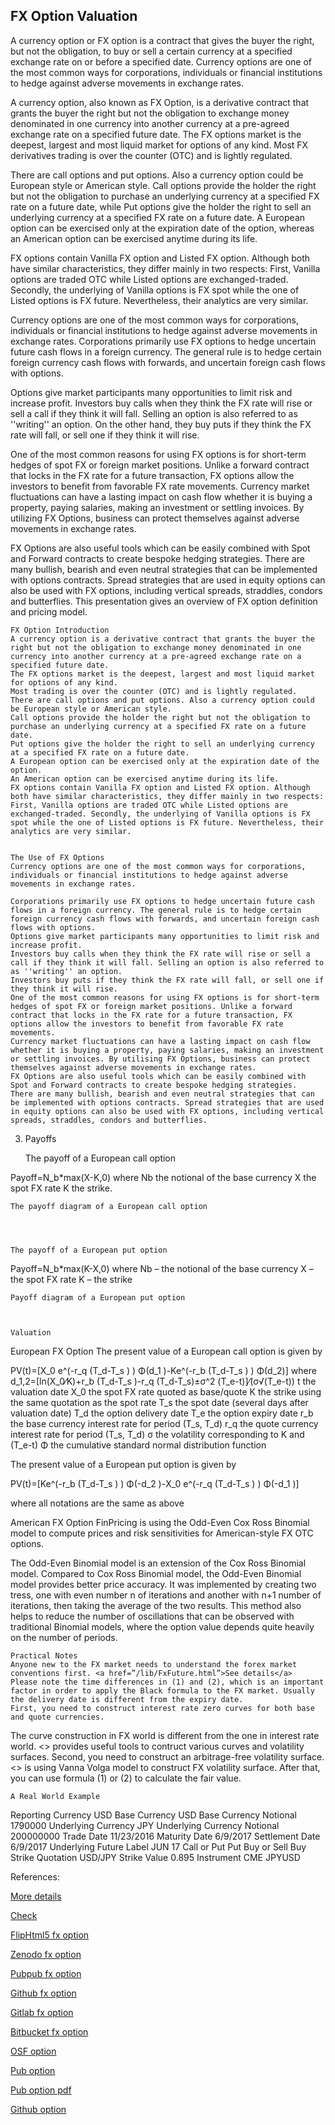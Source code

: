 ## FX Option Valuation
  
A currency option or FX option is a contract that gives the buyer the right, but not the obligation, to buy or sell a certain currency at a specified exchange rate on or before a specified date. Currency options are one of the most common ways for corporations, individuals or financial institutions to hedge against adverse movements in exchange rates. 

A currency option, also known as FX Option, is a derivative contract that grants the buyer the right but not the obligation to exchange money denominated in one currency into another currency at a pre-agreed exchange rate on a specified future date. The FX options market is the deepest, largest and most liquid market for options of any kind. Most FX derivatives trading is over the counter (OTC) and is lightly regulated. 

There are call options and put options. Also a currency option could be European style or American style. Call options provide the holder the right but not the obligation to purchase an underlying currency at a specified FX rate on a future date, while Put options give the holder the right to sell an underlying currency at a specified FX rate on a future date. A European option can be exercised only at the expiration date of the option, whereas an American option can be exercised anytime during its life.

FX options contain Vanilla FX option and Listed FX option. Although both have similar characteristics, they differ mainly in two respects: First, Vanilla options are traded OTC while Listed options are exchanged-traded. Secondly, the underlying of Vanilla options is FX spot while the one of Listed options is FX future. Nevertheless, their analytics are very similar.

Currency options are one of the most common ways for corporations, individuals or financial institutions to hedge against adverse movements in exchange rates. Corporations primarily use FX options to hedge uncertain future cash flows in a foreign currency. The general rule is to hedge certain foreign currency cash flows with forwards, and uncertain foreign cash flows with options.

Options give market participants many opportunities to limit risk and increase profit. Investors buy calls when they think the FX rate will rise or sell a call if they think it will fall. Selling an option is also referred to as ''writing'' an option. On the other hand, they buy puts if they think the FX rate will fall, or sell one if they think it will rise.

One of the most common reasons for using FX options is for short-term hedges of spot FX or foreign market positions. Unlike a forward contract that locks in the FX rate for a future transaction, FX options allow the investors to benefit from favorable FX rate movements. Currency market fluctuations can have a lasting impact on cash flow whether it is buying a property, paying salaries, making an investment or settling invoices. By utilizing FX Options, business can protect themselves against adverse movements in exchange rates.

FX Options are also useful tools which can be easily combined with Spot and Forward contracts to create bespoke hedging strategies. There are many bullish, bearish and even neutral strategies that can be implemented with options contracts. Spread strategies that are used in equity options can also be used with FX options, including vertical spreads, straddles, condors and butterflies. This presentation gives an overview of FX option definition and pricing model. 

	FX Option Introduction
	A currency option is a derivative contract that grants the buyer the right but not the obligation to exchange money denominated in one currency into another currency at a pre-agreed exchange rate on a specified future date.
	The FX options market is the deepest, largest and most liquid market for options of any kind. 
	Most trading is over the counter (OTC) and is lightly regulated.
	There are call options and put options. Also a currency option could be European style or American style.
	Call options provide the holder the right but not the obligation to purchase an underlying currency at a specified FX rate on a future date.
	Put options give the holder the right to sell an underlying currency at a specified FX rate on a future date.
	A European option can be exercised only at the expiration date of the option.
	An American option can be exercised anytime during its life.
	FX options contain Vanilla FX option and Listed FX option. Although both have similar characteristics, they differ mainly in two respects: First, Vanilla options are traded OTC while Listed options are exchanged-traded. Secondly, the underlying of Vanilla options is FX spot while the one of Listed options is FX future. Nevertheless, their analytics are very similar.


	The Use of FX Options
	Currency options are one of the most common ways for corporations, individuals or financial institutions to hedge against adverse movements in exchange rates.

	Corporations primarily use FX options to hedge uncertain future cash flows in a foreign currency. The general rule is to hedge certain foreign currency cash flows with forwards, and uncertain foreign cash flows with options.
	Options give market participants many opportunities to limit risk and increase profit. 
	Investors buy calls when they think the FX rate will rise or sell a call if they think it will fall. Selling an option is also referred to as ''writing'' an option.
	Investors buy puts if they think the FX rate will fall, or sell one if they think it will rise.
	One of the most common reasons for using FX options is for short-term hedges of spot FX or foreign market positions. Unlike a forward contract that locks in the FX rate for a future transaction, FX options allow the investors to benefit from favorable FX rate movements.
	Currency market fluctuations can have a lasting impact on cash flow whether it is buying a property, paying salaries, making an investment or settling invoices. By utilising FX Options, business can protect themselves against adverse movements in exchange rates.
	FX Options are also useful tools which can be easily combined with Spot and Forward contracts to create bespoke hedging strategies.
	There are many bullish, bearish and even neutral strategies that can be implemented with options contracts. Spread strategies that are used in equity options can also be used with FX options, including vertical spreads, straddles, condors and butterflies.

3. 	Payoffs

	The payoff of a European call option

Payoff=N_b*max(X-K,0)
where 
Nb 	the notional of the base currency
X	the spot FX rate
K 	the strike.

	The payoff diagram of a European call option


 

	The payoff of a European put option

Payoff=N_b*max(K-X,0)
where 
Nb – the notional of the base currency
X – the spot FX rate
K – the strike

	Payoff diagram of a European put option

 

	Valuation
European FX Option
The present value of a European call option is given by

 PV(t)=[X_0 e^(-r_q (T_d-T_s ) ) Φ(d_1 )-Ke^(-r_b (T_d-T_s ) ) Φ(d_2)]
where
	d_1,2=[ln(X_0⁄K)+r_b (T_d-T_s )-r_q (T_d-T_s)±σ^2 (T_e-t)]⁄(σ√(T_e-t))
	t 	the valuation date
	X_0 	the spot FX rate quoted as base/quote
	K 	the strike using the same quotation as the spot rate
	T_s 	the spot date (several days after valuation date)
	T_d 	the option delivery date
	T_e 	the option expiry date
	r_b 	the base currency interest rate for period (T_s, T_d)
	r_q 	the quote currency interest rate for period (T_s, T_d)
	σ 	the volatility corresponding to K and (T_e-t)
	Φ 	the cumulative standard normal distribution function

The present value of a European put option is given by

 PV(t)=[Ke^(-r_b (T_d-T_s ) ) Φ(-d_2 )-X_0 e^(-r_q (T_d-T_s ) ) Φ(-d_1 )]

where all notations are the same as above

American FX Option
FinPricing is using the Odd-Even Cox Ross Binomial model to compute prices and risk sensitivities for American-style FX OTC options. 

The Odd-Even Binomial model is an extension of the Cox Ross Binomial model. Compared to Cox Ross Binomial model, the Odd-Even Binomial model provides better price accuracy. It was implemented by creating two tress, one with even number n of iterations and another with n+1 number of iterations, then taking the average of the two results. This method also helps to reduce the number of oscillations that can be observed with traditional Binomial models, where the option value depends quite heavily on the number of periods. 

	Practical Notes
	Anyone new to the FX market needs to understand the forex market conventions first. <a href=”/lib/FxFuture.html”>See details</a>
	Please note the time differences in (1) and (2), which is an important factor in order to apply the Black formula to the FX market. Usually the delivery date is different from the expiry date.
	First, you need to construct interest rate zero curves for both base and quote currencies.
The curve construction in FX world is different from the one in interest rate world. <> provides useful tools to contruct various curves and volatility surfaces.
	Second, you need to construct an arbitrage-free volatility surface. <> is using Vanna Volga model to construct FX volatility surface.
	After that, you can use formula (1) or (2) to calculate the fair value.


	A Real World Example
Reporting Currency	USD
Base Currency	USD
Base Currency Notional	1790000
Underlying Currency	JPY
Underlying Currency Notional	200000000
Trade Date	11/23/2016
Maturity Date	6/9/2017
Settlement Date	6/9/2017
Underlying Future Label	JUN 17
Call or Put	Put
Buy or Sell	Buy
Strike Quotation	USD/JPY
Strike Value	0.895
Instrument	CME JPYUSD


References:
  
  
[More details](./FxOption-22.pdf)
  
[Check](https://finpricing.com/lib/FxOption.html)
  
[FlipHtml5 fx option](https://fliphtml5.com/download/download-pdf-file.php?str=x0DZh9GTud3bENXamMjMwATN5ITPkl0av9mY)
  
[Zenodo fx option](https://zenodo.org/record/3990516/files/FxOption-22.pdf)
  
[Pubpub fx option](https://fixedincome.pubpub.org/pub/81ff8xek/download/pdf)
  
[Github fx option](https://github.com/alanwhite1203/fxOption/raw/main/FxOption-22.pdf)
  
[Gitlab fx option](https://gitlab.com/cmrm11/fxoption/-/raw/master/FxOption-22.pdf)
  
[Bitbucket fx option](https://bitbucket.org/cmrm11/fxoption/downloads/FxOption-22.pdf)
  
[OSF option](https://osf.io/xfjpz/download)

[Pub option](https://fixedincome.pubpub.org/pub/81ff8xek/release/1)

[Pub option pdf](https://assets.pubpub.org/cq8xezis/51597687990319.pdf)

[Github option](https://github.com/alanwhite1203/fxOption/raw/main/FxOption-22.pdf)

